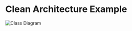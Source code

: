 # Clean Architecture Example

![Class Diagram](https://github.com/guilhermeslacerda/CleanArchitectureExample/blob/master/CleanArchitectureExample_WithMethods.png "Example")
